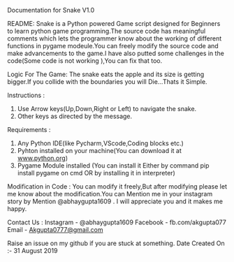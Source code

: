 Documentation for Snake V1.0 

README:
Snake is a Python powered Game script designed for Beginners to learn python game programming.The source code has meaningful comments which
lets the programmer know about the working of different functions in pygame modeule.You can freely modify the source code and make 
advancements to the game.I have also putted some challenges in the code(Some code is not working ),You can fix that too.

Logic For The Game:
The snake eats the apple and its size is getting bigger.If you collide with the boundaries you will Die...Thats it Simple.

Instructions :
1. Use Arrow keys(Up,Down,Right or Left) to navigate the snake. 
2. Other keys as directed by the message.

Requirements :
1. Any Python IDE(like Pycharm,VScode,Coding blocks etc.)
2. Pyhton installed on your machine(You can download it at www.python.org)
3. Pygame Module installed (You can install it Either by command pip install pygame on cmd OR by installing it in interpreter)

Modification in Code :
You can modify it freely,But after modifying please let me know about the modification.You can Mention me in your instagram story
by Mention @abhaygupta1609 . I will appreciate you and it makes me happy.

Contact Us :
Instagram - @abhaygupta1609
Facebook - fb.com/akgupta077
Email - Akgupta0777@gmail.com

Raise an issue on my github if you are stuck at something.
Date Created On :- 31 August 2019
